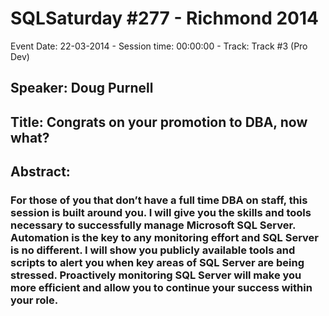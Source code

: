 # SQLSaturday #277 - Richmond 2014
Event Date: 22-03-2014 - Session time: 00:00:00 - Track: Track #3 (Pro Dev)
## Speaker: Doug Purnell
## Title: Congrats on your promotion to DBA, now what?
## Abstract:
### For those of you that don’t have a full time DBA on staff, this session is built around you. I will give you the skills and tools necessary to successfully manage Microsoft SQL Server. Automation is the key to any monitoring effort and SQL Server is no different. I will show you publicly available tools and scripts to alert you when key areas of SQL Server are being stressed. Proactively monitoring SQL Server will make you more efficient and allow you to continue your success within your role.
